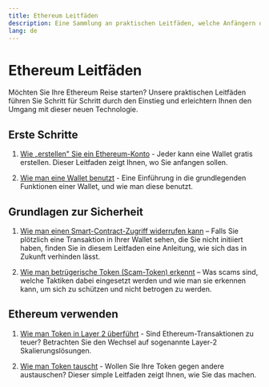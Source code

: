 ```yaml
---
title: Ethereum Leitfäden
description: Eine Sammlung an praktischen Leitfäden, welche Anfängern die Grundlagen von Ethereum erklärt.
lang: de
---
```


# Ethereum Leitfäden

Möchten Sie Ihre Ethereum Reise starten? Unsere praktischen Leitfäden führen Sie Schritt für Schritt durch den Einstieg und erleichtern Ihnen den Umgang mit dieser neuen Technologie.

## Erste Schritte

1. [Wie „erstellen" Sie ein Ethereum-Konto](/guides/how-to-create-an-ethereum-account/) - Jeder kann eine Wallet gratis erstellen. Dieser Leitfaden zeigt Ihnen, wo Sie anfangen sollen.

2. [Wie man eine Wallet benutzt](/guides/how-to-use-a-wallet/) - Eine Einführung in die grundlegenden Funktionen einer Wallet, und wie man diese benutzt.

## Grundlagen zur Sicherheit

1. [Wie man einen Smart-Contract-Zugriff widerrufen kann](/guides/how-to-revoke-token-access/) – Falls Sie plötzlich eine Transaktion in Ihrer Wallet sehen, die Sie nicht initiiert haben, finden Sie in diesem Leitfaden eine Anleitung, wie sich das in Zukunft verhinden lässt.

2. [Wie man betrügerische Token (Scam-Token) erkennt](/guides/how-to-id-scam-tokens/) – Was scams sind, welche Taktiken dabei eingesetzt werden und wie man sie erkennen kann, um sich zu schützen und nicht betrogen zu werden.

## Ethereum verwenden

1. [Wie man Token in Layer 2 überführt](/guides/how-to-use-a-bridge/) - Sind Ethereum-Transaktionen zu teuer? Betrachten Sie den Wechsel auf sogenannte Layer-2 Skalierungslösungen.

2. [Wie man Token tauscht](/guides/how-to-swap-tokens/) - Wollen Sie Ihre Token gegen andere austauschen? Dieser simple Leitfaden zeigt Ihnen, wie Sie das machen.
